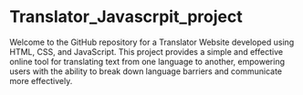 # Translator_Javascrpit_project
Welcome to the GitHub repository for a Translator Website developed using HTML, CSS, and JavaScript. This project provides a simple and effective online tool for translating text from one language to another, empowering users with the ability to break down language barriers and communicate more effectively.
